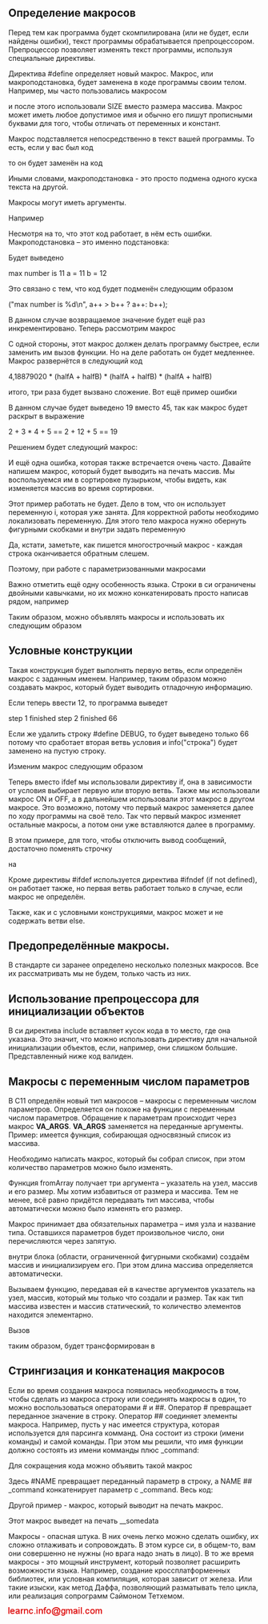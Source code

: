 ## Определение макросов

Перед тем как программа будет скомпилирована (или не будет, если найдены ошибки), текст программы обрабатывается препроцессором. 
Препроцессор позволяет изменять текст программы, используя специальные директивы. 

Директива #define определяет новый макрос. Макрос, или макроподстановка, будет заменена в коде программы своим телом. Например, 
мы часто пользовались макросом

и после этого использовали SIZE вместо размера массива.
Макрос может иметь любое допустимое имя и обычно его пишут прописными буквами для того, чтобы отличать от переменных и констант.

Макрос подставляется непосредственно в текст вашей программы. То есть, если у вас был код

то он будет заменён на код

Иными словами, макроподстановка - это просто подмена одного куска текста на другой.

Макросы могут иметь аргументы.

Например

Несмотря на то, что этот код работает, в нём есть ошибки. Макроподстановка – это именно подстановка:

Будет выведено

max number is 11
a = 11
b = 12

Это связано с тем, что код будет подменён следующим образом

("max number is %d\n", a++ > b++ ? a++: b++);

В данном случае возвращаемое значение будет ещё раз инкрементировано. Теперь рассмотрим макрос

С одной стороны, этот макрос должен делать программу быстрее, если заменить им вызов функции. Но на деле работать он будет медленнее. Макрос развернётся в следующий код


4,18879020 * (halfA + halfB) * (halfA + halfB) * (halfA + halfB)

итого, три раза будет вызвано сложение. Вот ещё пример ошибки

В данном случае будет выведено 19 вместо 45, так как макрос будет раскрыт в выражение

2 + 3 * 4 + 5 == 2 + 12 + 5 == 19

Решением будет следующий макрос:

И ещё одна ошибка, которая также встречается очень часто. Давайте напишем макрос, который будет выводить на печать массив. Мы воспользуемся им в сортировке пузырьком, чтобы видеть, как изменяется массив во время сортировки.

Этот пример работать не будет. Дело в том, что он использует переменную i, которая уже занята. Для корректной работы необходимо локализовать переменную. 
Для этого тело макроса нужно обернуть фигурными скобками и внутри задать переменную

Да, кстати, заметьте, как пишется многострочный макрос - каждая строка оканчивается обратным слешем.


Поэтому, при работе с параметризованными макросами

Важно отметить ещё одну особенность языка. Строки в си ограничены двойными кавычками, но их можно конкатенировать просто
написав рядом, например

Таким образом, можно объявлять макросы и использовать их следующим образом

## Условные конструкции

Такая конструкция будет выполнять первую ветвь, если определён макрос с заданным именем. Например, таким образом можно создавать макрос, который будет выводить 
отладочную информацию.

Если теперь ввести 12, то программа выведет

step 1 finished
step 2 finished
66

Если же удалить строку #define DEBUG, то будет выведено только
66
потому что сработает вторая ветвь условия и info("строка") будет заменено на пустую строку.

Изменим макрос следующим образом

Теперь вместо ifdef мы использовали директиву if, она в зависимости от условия выбирает первую или вторую ветвь.
Также мы использовали макрос ON и OFF, а в дальнейшем использовали этот макрос в другом макросе. Это возможно, потому что первый макрос заменяется далее по ходу 
программы на своё тело. Так что первый макрос изменяет остальные макросы, а потом они уже вставляются далее в программу.

В этом примере, для того, чтобы отключить вывод сообщений, достаточно поменять строчку

на

Кроме директивы
 #ifdef
используется директива 
#ifndef  (if not defined), он работает также, но первая ветвь работает только в случае, если макрос не определён.

Также, как и с условными конструкциями, макрос может и не содержать ветви else.

## Предопределённые макросы.

В стандарте си заранее определено несколько полезных макросов. Все их рассматривать мы не будем, только часть из них.

## Использование препроцессора для инициализации объектов

В си директива include вставляет кусок кода в то место, где она указана. Это значит, что можно использовать директиву для начальной инициализации объектов, если, например, они
слишком большие. Представленный ниже код валиден.

## Макросы с переменным числом параметров

В С11 определён новый тип макросов – макросы с переменным числом параметров. Определяется он похоже на функции с переменным числом 
параметров. Обращение к параметрам происходит через макрос __VA_ARGS__. __VA_ARGS__  заменяется на переданные аргументы. Пример: имеется функция, собирающая односвязный список 
из массива.

Необходимо написать макрос, который бы собрал список, при этом количество параметров можно было изменять.

Функция fromArray получает три аргумента – указатель на узел, массив и его размер. Мы хотим избавиться от размера и массива. Тем не менее, всё равно придётся передавать тип массива, чтобы автоматически можно было изменять его размер.

Макрос принимает два обязательных параметра – имя узла и название типа. Оставшихся параметров будет произвольное число, они перечисляются через запятую.

внутри блока (области, ограниченной фигурными скобками) создаём массив и инициализируем его. При этом длина массива определяется автоматически.

Вызываем функцию, передавая ей в качестве аргументов указатель на узел, массив, который мы только что создали и размер. Так как тип массива известен и массив статический, то количество элементов находится элементарно.

Вызов

таким образом, будет трансформирован в

## Стрингизация и конкатенация макросов

Если во время создания макроса появилась необходимость в том, чтобы сделать из макроса строку или соединять макросы в один, то можно
воспользоваться операторами # и ##. Оператор # превращает переданное значение в строку. Оператор ## соединяет элементы макроса. Например, пусть у нас имеется структура,
которая используется для парсинга комманд. Она состоит из строки (имени команды) и самой команды. При этом мы решили, что имя функции должно состоять из имени комманды плюс _command:

Для сокращения кода можно объявить такой макрос

Здесь #NAME превращает переданный параметр в строку, а NAME ## _command конкатенирует параметр с _command. Весь код:

Другой пример - макрос, который выводит на печать макрос.

Этот макрос выведет на печать __somedata

Макросы - опасная штука. В них очень легко можно сделать ошибку, их сложно отлаживать и сопровождать. В этом курсе си, в общем-то, вам они совершенно не нужны 
(но врага надо знать в лицо). В то же время макросы - это мощный инструмент, который позволяет расширить возможности языка. Например, создание кроссплатформенных библиотек, 
или условная компиляция, которая зависит от железа. Или такие изыски, как метод Даффа, позволяющий 
разматывать тело цикла, или реализация сопрограмм Саймоном Тетхемом.

![mail.png](../images/mail.png)

